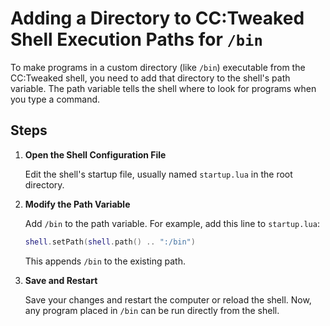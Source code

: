 # Adding a Directory to CC:Tweaked Shell Execution Paths for `/bin`

To make programs in a custom directory (like `/bin`) executable from the CC:Tweaked shell, you need to add that directory to the shell's path variable. The path variable tells the shell where to look for programs when you type a command.

## Steps

1. **Open the Shell Configuration File**

    Edit the shell's startup file, usually named `startup.lua` in the root directory.

2. **Modify the Path Variable**

    Add `/bin` to the path variable. For example, add this line to `startup.lua`:

    ```lua
    shell.setPath(shell.path() .. ":/bin")
    ```

    This appends `/bin` to the existing path.

3. **Save and Restart**

    Save your changes and restart the computer or reload the shell. Now, any program placed in `/bin` can be run directly from the shell.
